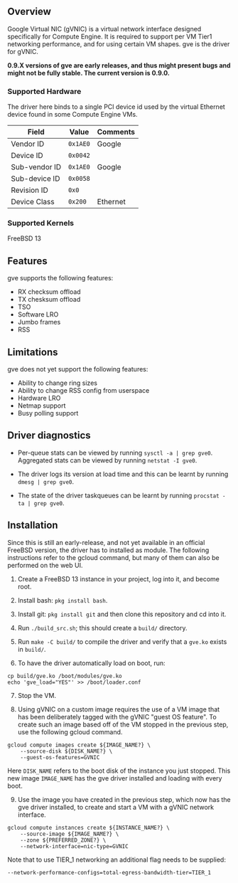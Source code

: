 ## Overview

Google Virtual NIC (gVNIC) is a virtual network interface designed specifically
for Compute Engine. It is required to support per VM Tier1 networking
performance, and for using certain VM shapes. gve is the driver for gVNIC.

**0.9.X versions of gve are early releases, and thus might present bugs and might not be
fully stable. The current version is 0.9.0.**

### Supported Hardware

The driver here binds to a single PCI device id used by the virtual Ethernet
device found in some Compute Engine VMs.

Field         | Value    | Comments
------------- | -------- | --------
Vendor ID     | `0x1AE0` | Google
Device ID     | `0x0042` |
Sub-vendor ID | `0x1AE0` | Google
Sub-device ID | `0x0058` |
Revision ID   | `0x0`    |
Device Class  | `0x200`  | Ethernet

### Supported Kernels

FreeBSD 13

## Features

gve supports the following features:  

* RX checksum offload
* TX chesksum offload
* TSO
* Software LRO
* Jumbo frames
* RSS

## Limitations

gve does not yet support the following features:

* Ability to change ring sizes
* Ability to change RSS config from userspace
* Hardware LRO
* Netmap support
* Busy polling support

## Driver diagnostics

* Per-queue stats can be viewed by running `sysctl -a | grep gve0`. Aggregated
stats can be viewed by running `netstat -I gve0`.  

* The driver logs its version at load time and this can be learnt by running
`dmesg | grep gve0`.  

* The state of the driver taskqueues can be learnt by running `procstat -ta |
grep gve0`.  

## Installation

Since this is still an early-release, and not yet available in an official FreeBSD
version, the driver has to installed as module. The following instructions
refer to the gcloud command, but many of them can also be performed on the web UI.

1. Create a FreeBSD 13 instance in your project, log into it, and become root.

2. Install bash: `pkg install bash`.

3. Install git: `pkg install git` and then clone this repository and cd into it.

4. Run `./build_src.sh`; this should create a `build/` directory.

5. Run `make -C build/` to compile the driver and verify that a `gve.ko` exists in
   `build/`.

6. To have the driver automatically load on boot, run:

```
cp build/gve.ko /boot/modules/gve.ko
echo 'gve_load="YES"' >> /boot/loader.conf
```

7. Stop the VM.

8. Using gVNIC on a custom image requires the use of a VM image that has been
   deliberately tagged with the gVNIC "guest OS feature". To create such an image
   based off of the VM stopped in the previous step, use the following gcloud command.

```
gcloud compute images create ${IMAGE_NAME?} \
    --source-disk ${DISK_NAME?} \
    --guest-os-features=GVNIC
```

   Here `DISK_NAME` refers to the boot disk of the instance you just stopped.
   This new image `IMAGE_NAME` has the gve driver installed and loading with every boot. 

9. Use the image you have created in the previous step, which now has the gve driver
   installed, to create and start a VM with a gVNIC network interface.

```
gcloud compute instances create ${INSTANCE_NAME?} \
    --source-image ${IMAGE_NAME?} \
    --zone ${PREFERRED_ZONE?} \
    --network-interface=nic-type=GVNIC
```
   Note that to use TIER_1 networking an additional flag needs to be supplied: 

```
--network-performance-configs=total-egress-bandwidth-tier=TIER_1
```
